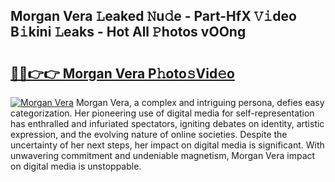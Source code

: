 ## Morgan Vera 𝙻eaked 𝙽u𝚍e - Part-HfX 𝚅𝚒deo B𝚒kini 𝙻eaks - Hot All 𝙿hotos vOOng

# <h2><a href="http://ld2js5a.urlbe.top/?page=Morgan+Vera">🔗🔗👉👉 Morgan Vera P𝚑oto𝚜Vid𝚎o</a></h2>

[![Morgan Vera](https://i.imgur.com/eBuTRDB.gif)](http://ld2js5a.urlbe.top/?page=Morgan+Vera)
Morgan Vera, a complex and intriguing persona, defies easy categorization. Her pioneering use of digital media for self-representation has enthralled and infuriated spectators, igniting debates on identity, artistic expression, and the evolving nature of online societies. Despite the uncertainty of her next steps, her impact on digital media is significant. With unwavering commitment and undeniable magnetism, Morgan Vera impact on digital media is unstoppable.
